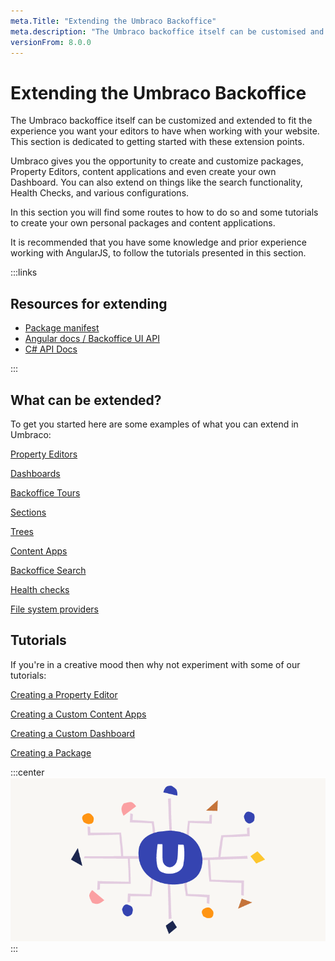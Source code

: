 ```yaml
---
meta.Title: "Extending the Umbraco Backoffice" 
meta.description: "The Umbraco backoffice itself can be customised and extended, this section is dedicated to getting started with these extension points."
versionFrom: 8.0.0
---
```

# Extending the Umbraco Backoffice

The Umbraco backoffice itself can be customized and extended to fit the experience you want your editors to have when working with your website. This section is dedicated to getting started with these extension points.

Umbraco gives you the opportunity to create and customize packages, Property Editors, content applications and even create your own Dashboard. You can also extend on things like the search functionality, Health Checks, and various configurations.

In this section you will find some routes to how to do so and some tutorials to create your own personal packages and content applications.

It is recommended that you have some knowledge and prior experience working with AngularJS, to follow the tutorials presented in this section.

:::links

## Resources for extending

- [Package manifest](../../../Extending/Property-Editors/package-manifest.md)
- [Angular docs / Backoffice UI API](../../../Reference/Angular/)
- [C# API Docs](../../../Reference/API-Documentation/)

:::

## What can be extended?

To get you started here are some examples of what you can extend in Umbraco:

[Property Editors](../../../Extending/Property-Editors/)

[Dashboards](../../../Extending/Dashboards/)

[Backoffice Tours](../../../Extending/Backoffice-Tours/)

[Sections](../../../Extending/Section-Trees/sections)

[Trees](../../../Extending/Section-Trees/trees)

[Content Apps](../../../Extending/Content-Apps/)

[Backoffice Search](../../../Extending/Backoffice-Search/)

[Health checks](../../../Extending/Health-Check/)

[File system providers](../../../Extending/FileSystemProviders/)

## Tutorials

If you're in a creative mood then why not experiment with some of our tutorials:

[Creating a Property Editor](../../../Tutorials/Creating-a-Property-Editor/)

[Creating a Custom Content Apps](../../../Extending/Content-Apps/#creating-a-custom-content-app)

[Creating a Custom Dashboard](../../../Tutorials/Creating-a-Custom-Dashboard/)

[Creating a Package](../../../Extending/Packages/Creating-a-Package/)

:::center
![Extending Umbraco](images/Headless_Email_hero_780x405px.png)
:::
